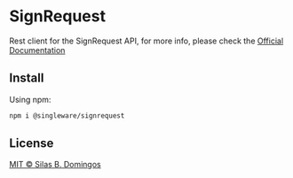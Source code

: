# SignRequest

Rest client for the SignRequest API, for more info, please check the [Official Documentation](https://signrequest.com/api/v1/docs/)

## Install

Using npm:

```sh
npm i @singleware/signrequest
```

## License

[MIT &copy; Silas B. Domingos](https://balmante.eti.br)
